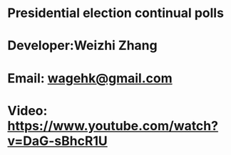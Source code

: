 # Presidential election continual polls

# Developer:Weizhi Zhang

# Email: wagehk@gmail.com

# Video:  https://www.youtube.com/watch?v=DaG-sBhcR1U

